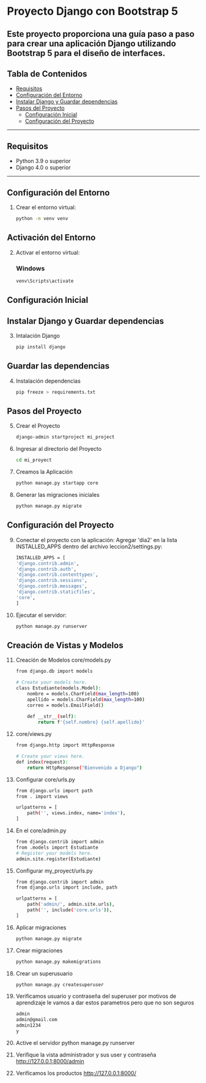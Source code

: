# Proyecto Django con Bootstrap 5

Este proyecto proporciona una guía paso a paso para crear una aplicación Django utilizando **Bootstrap 5** para el diseño de interfaces.
---
## Tabla de Contenidos
- [Requisitos](#requisitos)
- [Configuración del Entorno](#configuración-del-entorno)
- [Instalar Django y Guardar dependencias](#instalar-Django-y-Guardar-dependencias)
- [Pasos del Proyecto](#pasos-del-proyecto)
  - [Configuración Inicial](#configuración-inicial)
  - [Configuración del Proyecto](#configuración-del-proyecto)
---
## Requisitos

- Python 3.9 o superior
- Django 4.0 o superior
---

## Configuración del Entorno

1. Crear el entorno virtual:
   ```bash
   python -m venv venv

## Activación del Entorno

2. Activar el entorno virtual:
    ### Windows
    ```bash
    venv\Scripts\activate

## Configuración Inicial
## Instalar Django y Guardar dependencias

3. Intalación Django
    ```bash
    pip install django

## Guardar las dependencias
4. Instalación dependencias
    ```bash
    pip freeze > requirements.txt

## Pasos del Proyecto
5. Crear el Proyecto
    ```bash
    django-admin startproject mi_project

6. Ingresar al directorio del Proyecto
    ```bash
    cd mi_proyect

7. Creamos la Aplicación
    ```bash
    python manage.py startapp core

8. Generar las migraciones iniciales
     ```bash
    python manage.py migrate

## Configuración del Proyecto

9. Conectar el proyecto con la aplicación: Agregar 'dia2' en la lista INSTALLED_APPS dentro del archivo leccion2/settings.py:
    ```bash
    INSTALLED_APPS = [
    'django.contrib.admin',
    'django.contrib.auth',
    'django.contrib.contenttypes',
    'django.contrib.sessions',
    'django.contrib.messages',
    'django.contrib.staticfiles',
    'core',
    ]
10. Ejecutar el servidor:
    ```bash
    python manage.py runserver

## Creación de Vistas y Modelos
11. Creación de Modelos core/models.py
    ```bash
    from django.db import models

    # Create your models here.
    class Estudiante(models.Model):
        nombre = models.CharField(max_length=100)
        apellido = models.CharField(max_length=100)
        correo = models.EmailField()
        
        def __str__(self):
            return f'{self.nombre} {self.apellido}'

12. core/views.py
    ```bash
    from django.http import HttpResponse

    # Create your views here.
    def index(request):
        return HttpResponse("Bienvenido a Django")

13. Configurar core/urls.py
    ```bash
    from django.urls import path
    from . import views

    urlpatterns = [
        path('', views.index, name='index'),
    ]

14. En el core/admin.py
    ```bash
    from django.contrib import admin
    from .models import Estudiante
    # Register your models here.
    admin.site.register(Estudiante)

15. Configurar my_proyect/urls.py 
    ```bash
    from django.contrib import admin
    from django.urls import include, path

    urlpatterns = [
        path('admin/', admin.site.urls),
        path('', include('core.urls')),
    ]
16. Aplicar migraciones
    ```bash
    python manage.py migrate

17. Crear migraciones
    ```bash
    python manage.py makemigrations

18. Crear un superusuario
    ```bash
    python manage.py createsuperuser

19. Verificamos usuario y contraseña del superuser por motivos de aprendizaje le vamos a dar estos parametros pero que no son seguros
    ```bash
    admin
    admin@gmail.com
    admin1234
    y

20. Active el servidor 
    python manage.py runserver

21. Verifique la vista administrador y sus user y contraseña  http://127.0.0.1:8000/admin

22. Verificamos los productos http://127.0.0.1:8000/